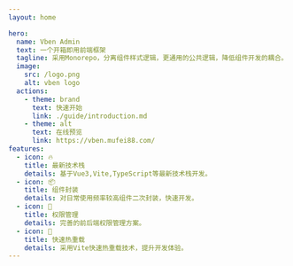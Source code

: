 ```yaml
---
layout: home

hero:
  name: Vben Admin
  text: 一个开箱即用前端框架
  tagline: 采用Monorepo，分离组件样式逻辑，更通用的公共逻辑，降低组件开发的耦合。
  image:
    src: /logo.png
    alt: vben logo
  actions:
    - theme: brand
      text: 快速开始
      link: ./guide/introduction.md
    - theme: alt
      text: 在线预览
      link: https://vben.mufei88.com/
features:
  - icon: 🔥
    title: 最新技术栈
    details: 基于Vue3,Vite,TypeScript等最新技术栈开发。
  - icon: 📦
    title: 组件封装
    details: 对日常使用频率较高组件二次封装，快速开发。
  - icon: 🔑
    title: 权限管理
    details: 完善的前后端权限管理方案。
  - icon: 🚀
    title: 快速热重载
    details: 采用Vite快速热重载技术，提升开发体验。
---
```


<style module>
  :root {
    --vp-home-hero-name-color: transparent;
    --vp-home-hero-name-background: -webkit-linear-gradient(120deg, #3dffec, #ae47fc);
  }
</style>